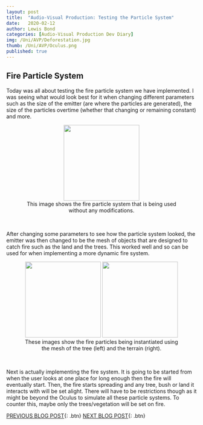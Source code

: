 ```yaml
---
layout: post
title:  "Audio-Visual Production: Testing the Particle System"
date:   2020-02-12
author: Lewis Bond
categories: [Audio-Visual Production Dev Diary]
img: /Uni/AVP/Deforestation.jpg
thumb: /Uni/AVP/Oculus.png
published: true
---
```

<!--more-->

## Fire Particle System

Today was all about testing the fire particle system we have implemented. I was seeing what would look best for it when changing different parameters such as the size of the emitter (are where the particles are generated), the size of the particles overtime (whether that changing or remaining constant) and more.

<center>
	<figure>
		<a href="C:/Repositories/lbondi7.github.io/assets/img/blog/Uni/AVP/smallFire.jpg"><img src="C:/Repositories/lbondi7.github.io/assets/img/blog/Uni/AVP/smallFire.jpg" height="200px"></a>
	    <figcaption>This image shows the fire particle system that is being used without any modifications.</figcaption>
	</figure>
</center>
<br/>

After changing some parameters to see how the particle system looked, the emitter was then changed to be the mesh of objects that are designed to catch fire such as the land and the trees. This worked well and so can be used for when implementing a more dynamic fire system.

<center>
	<figure class = "half">
		<a href="C:/Repositories/lbondi7.github.io/assets/img/blog/Uni/AVP/treeFire.jpg"><img src="C:/Repositories/lbondi7.github.io/assets/img/blog/Uni/AVP/treeFire.jpg" height="200px"></a>		<a href="C:/Repositories/lbondi7.github.io/assets/img\blog/Uni\AVP/terrainFire.jpg"><img src="C:/Repositories/lbondi7.github.io/assets/img\blog/Uni\AVP/terrainFire.jpg" height="200px"></a>
	    <figcaption>These images show the fire particles being instantiated using the mesh of the tree (left) and the terrain (right).</figcaption>
	</figure>
</center>
<br/>

Next is actually implementing the fire system. It is going to be started from when the user looks at one place for long enough then the fire will eventually start. Then, the fire starts spreading and any tree, bush or land it interacts with will be set alight. There will have to be restrictions though as it might be beyond the Oculus to simulate all these particle systems. To counter this, maybe only the trees/vegetation will be set on fire.

[PREVIOUS BLOG POST](https://lbondi7.github.io/audio-visual%20production%20dev%20diary/avp-dd-Deforestation-3){: .btn}
[NEXT BLOG POST](https://lbondi7.github.io/audio-visual%20production%20dev%20diary/avp-dd-Deforestation-5){: .btn}
